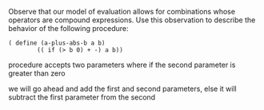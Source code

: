 Observe that our model of evaluation allows for combinations whose operators are compound expressions. Use this observation to describe the behavior of the following procedure:

    ( define (a-plus-abs-b a b)
            (( if (> b 0) + -) a b))

procedure accepts two parameters where if the second parameter is greater than zero

we will go ahead and add the first and second parameters, else 
it will subtract the first parameter from the second
